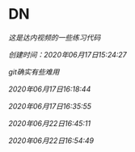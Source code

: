 # DN
*这是达内视频的一些练习代码*

*创建时间：2020年06月17日15:24:27*

*git确实有些难用*

*2020年06月17日16:18:44*

*2020年06月17日16:35:55*

*2020年06月22日16:45:11*


*2020年06月22日16:54:49*
